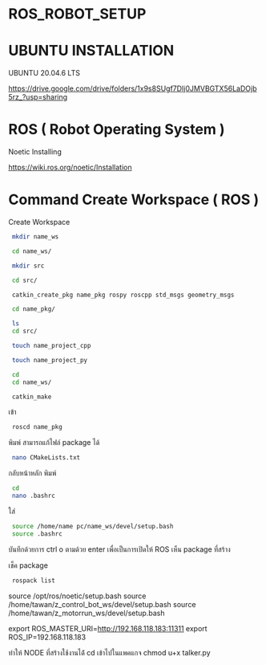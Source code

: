 # ROS_ROBOT_SETUP

# UBUNTU INSTALLATION
 UBUNTU 20.04.6 LTS
 
 https://drive.google.com/drive/folders/1x9s8SUgf7DIj0JMVBGTX56LaDOjb5rz_?usp=sharing

# ROS ( Robot Operating System )
 Noetic Installing

 https://wiki.ros.org/noetic/Installation

# Command Create Workspace ( ROS )
 Create Workspace
 ```bash
  mkdir name_ws
 ```
 ```bash
  cd name_ws/
 ```
 ```bash
  mkdir src
 ```
 ```bash
  cd src/
 ```
 ```bash
  catkin_create_pkg name_pkg rospy roscpp std_msgs geometry_msgs
 ```
 ```bash
  cd name_pkg/
 ```
 ```bash
  ls
  cd src/
 ```
 ```bash
  touch name_project_cpp
 ```
 ```bash
  touch name_project_py
 ```
 ```bash
  cd
  cd name_ws/
 ```
 ```bash
  catkin_make
 ```
  เข้า
 ```bash
  roscd name_pkg 
 ```
  พิมพ์ สามารถแก้ไฟล์ package ได้
 ```bash
  nano CMakeLists.txt 
 ```
  กลับหน้าหลัก พิมพ์ 
 ```bash
  cd
  nano .bashrc 
 ```
  ใส่ 
 ```bash
  source /home/name pc/name_ws/devel/setup.bash
  source .bashrc
 ```
  บันทึกด้วยการ ctrl o ตามด้วย enter 
  เพื่อเป็นการเปิดให้ ROS เห็น package ที่สร้าง
  
  เช็ค package
 ```bash
  rospack list 
 ```

source /opt/ros/noetic/setup.bash
source /home/tawan/z_control_bot_ws/devel/setup.bash
source /home/tawan/z_motorrun_ws/devel/setup.bash


export ROS_MASTER_URI=http://192.168.118.183:11311
export ROS_IP=192.168.118.183


ทำให้ NODE ที่สร้างใช้งานได้้
cd เข้าไปในแพคแกจ
chmod u+x talker.py




